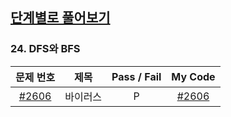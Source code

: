 ## [단계별로 풀어보기](https://www.acmicpc.net/step)

### 24. DFS와 BFS
문제 번호   | 제목              | Pass / Fail | My Code
:----------:|:----------------:|:-----------:|:--------:
[#2606](https://www.acmicpc.net/problem/2606)       | 바이러스        | P | [#2606](all/02606.java)
